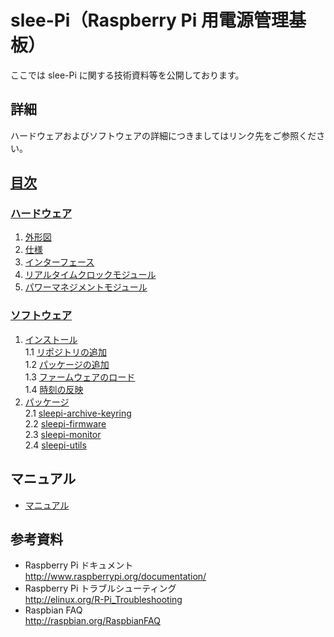 # slee-Pi（Raspberry Pi 用電源管理基板）  
ここでは slee-Pi に関する技術資料等を公開しております。  
## 詳細  
ハードウェアおよびソフトウェアの詳細につきましてはリンク先をご参照ください。  
## [目次](../../wiki)  
### [ハードウェア](../../wiki/ハードウェア) 
1. [外形図](../../wiki/%E3%83%8F%E3%83%BC%E3%83%89%E3%82%A6%E3%82%A7%E3%82%A2#1-%E5%A4%96%E5%BD%A2%E5%9B%B3)  
2. [仕様](../../wiki/%E3%83%8F%E3%83%BC%E3%83%89%E3%82%A6%E3%82%A7%E3%82%A2#2-%E4%BB%95%E6%A7%98)  
3. [インターフェース](../../wiki/%E3%83%8F%E3%83%BC%E3%83%89%E3%82%A6%E3%82%A7%E3%82%A2#3-%E3%82%A4%E3%83%B3%E3%82%BF%E3%83%BC%E3%83%95%E3%82%A7%E3%83%BC%E3%82%B9)  
4. [リアルタイムクロックモジュール](../../wiki/%E3%83%8F%E3%83%BC%E3%83%89%E3%82%A6%E3%82%A7%E3%82%A2#4-%E3%83%AA%E3%82%A2%E3%83%AB%E3%82%BF%E3%82%A4%E3%83%A0%E3%82%AF%E3%83%AD%E3%83%83%E3%82%AF%E3%83%A2%E3%82%B8%E3%83%A5%E3%83%BC%E3%83%AB)  
5. [パワーマネジメントモジュール](../../wiki/%E3%83%8F%E3%83%BC%E3%83%89%E3%82%A6%E3%82%A7%E3%82%A2#5-%E3%83%91%E3%83%AF%E3%83%BC%E3%83%9E%E3%83%8D%E3%82%B8%E3%83%A1%E3%83%B3%E3%83%88%E3%83%A2%E3%82%B8%E3%83%A5%E3%83%BC%E3%83%AB)  

### [ソフトウェア](../../wiki/ソフトウェア)  
1. [インストール](../../wiki/ソフトウェア#1-%E3%82%A4%E3%83%B3%E3%82%B9%E3%83%88%E3%83%BC%E3%83%AB)  
  1.1 [リポジトリの追加](../../wiki/ソフトウェア#11-%E3%83%AA%E3%83%9D%E3%82%B8%E3%83%88%E3%83%AA%E3%81%AE%E8%BF%BD%E5%8A%A0)  
  1.2 [パッケージの追加](../../wiki/ソフトウェア#12-%E3%83%91%E3%83%83%E3%82%B1%E3%83%BC%E3%82%B8%E3%81%AE%E8%BF%BD%E5%8A%A0)  
  1.3 [ファームウェアのロード](../../wiki/ソフトウェア#13-%E3%83%95%E3%82%A1%E3%83%BC%E3%83%A0%E3%82%A6%E3%82%A7%E3%82%A2%E3%81%AE%E3%83%AD%E3%83%BC%E3%83%89)  
  1.4 [時刻の反映](../../wiki/ソフトウェア#14-%E6%99%82%E5%88%BB%E3%81%AE%E5%8F%8D%E6%98%A0)  
2. [パッケージ](../../wiki/ソフトウェア#2-%E3%83%91%E3%83%83%E3%82%B1%E3%83%BC%E3%82%B8)  
  2.1 [sleepi-archive-keyring](../../../sleepi-archive-keyring)  
  2.2 [sleepi-firmware](../../../sleepi-firmware)  
  2.3 [sleepi-monitor](../../../sleepi-monitor)  
  2.4 [sleepi-utils](../../../sleepi-utils)  

## マニュアル  
 * [マニュアル](manual)  

## 参考資料  
 + Raspberry Pi ドキュメント  
   http://www.raspberrypi.org/documentation/  
 + Raspberry Pi トラブルシューティング  
   http://elinux.org/R-Pi_Troubleshooting  
 + Raspbian FAQ  
   http://raspbian.org/RaspbianFAQ  


